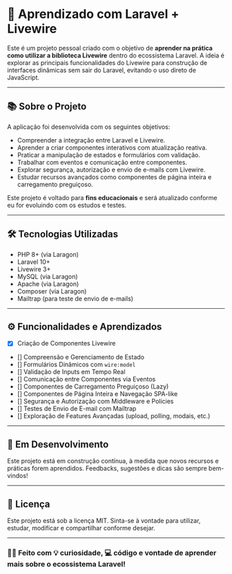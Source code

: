 # 🚀 Aprendizado com Laravel + Livewire

Este é um projeto pessoal criado com o objetivo de **aprender na prática como utilizar a biblioteca Livewire** dentro do ecossistema Laravel. A ideia é explorar as principais funcionalidades do Livewire para construção de interfaces dinâmicas sem sair do Laravel, evitando o uso direto de JavaScript.

---

## 📚 Sobre o Projeto

A aplicação foi desenvolvida com os seguintes objetivos:

- Compreender a integração entre Laravel e Livewire.
- Aprender a criar componentes interativos com atualização reativa.
- Praticar a manipulação de estados e formulários com validação.
- Trabalhar com eventos e comunicação entre componentes.
- Explorar segurança, autorização e envio de e-mails com Livewire.
- Estudar recursos avançados como componentes de página inteira e carregamento preguiçoso.

Este projeto é voltado para **fins educacionais** e será atualizado conforme eu for evoluindo com os estudos e testes.

---

## 🛠️ Tecnologias Utilizadas

- PHP 8+ (via Laragon)  
- Laravel 10+  
- Livewire 3+  
- MySQL (via Laragon)  
- Apache (via Laragon)  
- Composer (via Laragon)   
- Mailtrap (para teste de envio de e-mails)  

---

## ⚙️ Funcionalidades e Aprendizados

- [x] Criação de Componentes Livewire  
- [] Compreensão e Gerenciamento de Estado  
- [] Formulários Dinâmicos com `wire:model`  
- [] Validação de Inputs em Tempo Real  
- [] Comunicação entre Componentes via Eventos  
- [] Componentes de Carregamento Preguiçoso (Lazy)  
- [] Componentes de Página Inteira e Navegação SPA-like  
- [] Segurança e Autorização com Middleware e Policies  
- [] Testes de Envio de E-mail com Mailtrap  
- [] Exploração de Features Avançadas (upload, polling, modais, etc.)

---

## 🚧 Em Desenvolvimento

Este projeto está em construção contínua, à medida que novos recursos e práticas forem aprendidos. Feedbacks, sugestões e dicas são sempre bem-vindos!

---

## 📄 Licença

Este projeto está sob a licença MIT. Sinta-se à vontade para utilizar, estudar, modificar e compartilhar conforme desejar.

---

### 🧑‍💻 Feito com 💡 curiosidade, 💻 código e vontade de aprender mais sobre o ecossistema Laravel!
